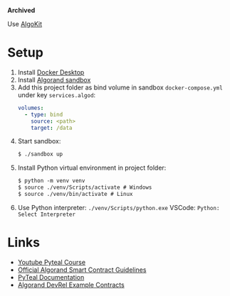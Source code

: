 
**Archived**

Use [AlgoKit](https://developer.algorand.org/docs/get-started/algokit/)









# Setup

1. Install [Docker Desktop](https://www.docker.com/products/docker-desktop)
2. Install [Algorand sandbox](https://github.com/algorand/sandbox)
3. Add this project folder as bind volume in sandbox `docker-compose.yml` under key `services.algod`:
    ```yml
    volumes:
      - type: bind
        source: <path>
        target: /data
    ```
4. Start sandbox:
    ```txt
    $ ./sandbox up
    ```
5. Install Python virtual environment in project folder:
    ```txt
    $ python -m venv venv
    $ source ./venv/Scripts/activate # Windows
    $ source ./venv/bin/activate # Linux
    ```
6. Use Python interpreter: `./venv/Scripts/python.exe`
    VSCode: `Python: Select Interpreter`

# Links
- [Youtube Pyteal Course](https://youtube.com/playlist?list=PLpAdAjL5F75CNnmGbz9Dm_k-z5I6Sv9_x)
- [Official Algorand Smart Contract Guidelines](https://developer.algorand.org/docs/get-details/dapps/avm/teal/guidelines/)
- [PyTeal Documentation](https://pyteal.readthedocs.io/en/latest/index.html)
- [Algorand DevRel Example Contracts](https://github.com/algorand/smart-contracts)
